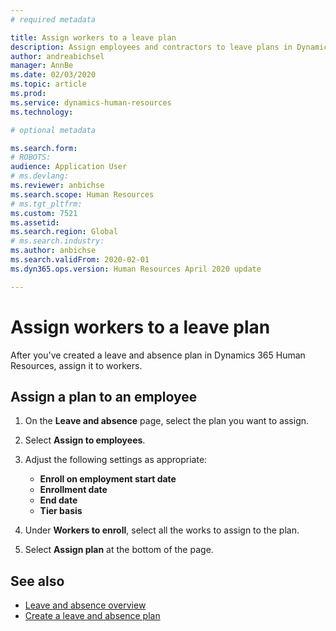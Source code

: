 ```yaml
---
# required metadata

title: Assign workers to a leave plan
description: Assign employees and contractors to leave plans in Dynamics 365 Human Resources.
author: andreabichsel
manager: AnnBe
ms.date: 02/03/2020
ms.topic: article
ms.prod: 
ms.service: dynamics-human-resources
ms.technology: 

# optional metadata

ms.search.form: 
# ROBOTS: 
audience: Application User
# ms.devlang: 
ms.reviewer: anbichse
ms.search.scope: Human Resources
# ms.tgt_pltfrm: 
ms.custom: 7521
ms.assetid: 
ms.search.region: Global
# ms.search.industry: 
ms.author: anbichse
ms.search.validFrom: 2020-02-01
ms.dyn365.ops.version: Human Resources April 2020 update

---
```


# Assign workers to a leave plan

After you've created a leave and absence plan in Dynamics 365 Human Resources, assign it to workers.

## Assign a plan to an employee

1. On the **Leave and absence** page, select the plan you want to assign.

2. Select **Assign to employees**.

3. Adjust the following settings as appropriate:

   - **Enroll on employment start date**
   - **Enrollment date**
   - **End date**
   - **Tier basis**

4. Under **Workers to enroll**, select all the works to assign to the plan.

5. Select **Assign plan** at the bottom of the page.

## See also

- [Leave and absence overview](hr-leave-and-absence-overview.md)
- [Create a leave and absence plan](hr-leave-and-absence-plans.md)